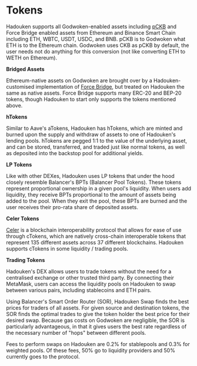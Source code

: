 # Tokens

Hadouken supports all Godwoken-enabled assets including [pCKB](https://docs.godwoken.io/integration#godwoken-web3-api-compatibility) and Force Bridge enabled assets from Ethereum and Binance Smart Chain including ETH, WBTC, USDT, USDC, and BNB. pCKB is to Godwoken what ETH is to the Ethereum chain. Godwoken uses CKB as pCKB by default, the user needs not do anything for this conversion (not like converting ETH to WETH on Ethereum).

**Bridged Assets**

Ethereum-native assets on Godwoken are brought over by a Hadouken-customised implementation of [Force Bridge](https://forcebridge.com/bridge/Ethereum/Nervos), but treated on Hadouken the same as native assets. Force Bridge supports many ERC-20 and BEP-20 tokens, though Hadouken to start only supports the tokens mentioned above.

**hTokens**

Similar to Aave's aTokens, Hadouken has hTokens, which are minted and burned upon the supply and withdraw of assets to one of Hadouken's lending pools. hTokens are pegged 1:1 to the value of the underlying asset, and can be stored, transferred, and traded just like normal tokens, as well as deposited into the backstop pool for additional yields.

**LP Tokens**

Like with other DEXes, Hadouken uses LP tokens that under the hood closely resemble Balancer's BPTs (Balancer Pool Tokens). These tokens represent proportional ownership in a given pool's liquidity. When users add liquidity, they receive BPTs proportional to the amount of assets being added to the pool. When they exit the pool, these BPTs are burned and the user receives their pro-rata share of deposited assets.

**Celer Tokens**

[Celer](https://www.celer.network/technology) is a blockchain interoperability protocol that allows for ease of use through cTokens, which are natively cross-chain interoperable tokens that represent 135 different assets across 37 different blockchains. Hadouken supports cTokens in some liquidity / trading pools.

**Trading Tokens**

Hadouken's DEX allows users to trade tokens without the need for a centralised exchange or other trusted third party. By connecting their MetaMask, users can access the liquidity pools on Hadouken to swap between various pairs, including stablecoins and ETH pairs.

Using Balancer's Smart Order Router (SOR), Hadouken Swap finds the best prices for traders of all assets. For given source and destination tokens, the SOR finds the optimal trades to give the token holder the best price for their desired swap. Because gas costs on Godwoken are negligible, the SOR is particularly advantageous, in that it gives users the best rate regardless of the necessary number of "hops" between different pools.

Fees to perform swaps on Hadouken are 0.2% for stablepools and 0.3% for weighted pools. Of these fees, 50% go to liquidity providers and 50% currently goes to the protocol.
